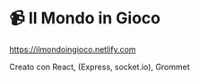 # 📹 Il Mondo in Gioco

https://ilmondoingioco.netlify.com

Creato con React, (Express, socket.io), Grommet

